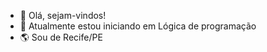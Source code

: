 - 👋 Olá, sejam-vindos!
- 🌱 Atualmente estou iniciando em Lógica de programação
- 🌎 Sou de Recife/PE


<!---
TayferreiraDev/TayferreiraDev is a ✨ special ✨ repository because its `README.md` (this file) appears on your GitHub profile.
You can click the Preview link to take a look at your changes.
--->
